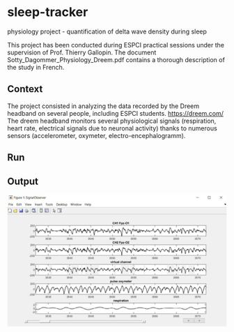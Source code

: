 # sleep-tracker
physiology project - quantification of delta wave density during sleep 

This project has been conducted during ESPCI practical sessions under the supervision of Prof. Thierry Gallopin. 
The document Sotty_Dagommer_Physiology_Dreem.pdf contains a thorough description of the study in French.

## Context
The project consisted in analyzing the data recorded by the Dreem headband on several people, including ESPCI students. https://dreem.com/
The dreem headband monitors several physiological signals (respiration, heart rate, electrical signals due to neuronal activity) 
thanks to numerous sensors (accelerometer, oxymeter, electro-encephalogramm).

## Run


## Output


![alt text](img/Capture.JPG)
